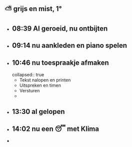 ## ⛅ grijs en mist, 1°
- ## 08:39 Al geroeid, nu ontbijten
- ## 09:14 nu aankleden en piano spelen
- ## 10:46 nu toespraakje afmaken
  collapsed:: true
	- Tekst nalopen en printen
	- Uitspreken en timen
	- Versturen
	-
- ## 13:30 al gelopen
- ## 14:02 nu een 😴 met Klima
-